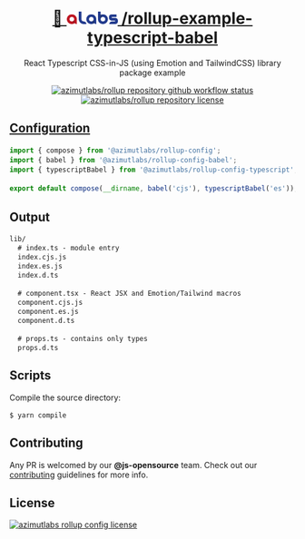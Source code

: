 <h1 align="center">
  <a target="_blank" href="https://alabs.team">
    🍣
    <img
      height="22.5"
      src="https://raw.githubusercontent.com/azimutlabs/logos/master/little_logo.png"
      alt="azimutlabs logo"
    />
    /rollup-example-typescript-babel
  </a>
</h1>

<p align="center">React Typescript CSS-in-JS (using Emotion and TailwindCSS) library package example</p>

<p align="center">
  <a href="https://github.com/azimutlabs/rollup/actions?query=workflow%3A%22Lint+and+Test%22">
    <img
      src="https://github.com/azimutlabs/rollup/workflows/Lint%20and%20Test/badge.svg"
      alt="azimutlabs/rollup repository github workflow status"
    />
  </a>
  <a href="https://github.com/azimutlabs/rollup/blob/master/LICENSE">
    <img
      src="https://img.shields.io/github/license/azimutlabs/rollup?label=License"
      alt="azimutlabs/rollup repository license"
    />
  </a>
</p>

## [Configuration](rollup.config.js)
```js
import { compose } from '@azimutlabs/rollup-config';
import { babel } from '@azimutlabs/rollup-config-babel';
import { typescriptBabel } from '@azimutlabs/rollup-config-typescript';

export default compose(__dirname, babel('cjs'), typescriptBabel('es'));
```

## Output
```shell
lib/
  # index.ts - module entry
  index.cjs.js
  index.es.js
  index.d.ts

  # component.tsx - React JSX and Emotion/Tailwind macros
  component.cjs.js
  component.es.js
  component.d.ts

  # props.ts - contains only types
  props.d.ts
```

## Scripts
Compile the source directory:
```shell
$ yarn compile
```

## Contributing
Any PR is welcomed by our **@js-opensource** team.
Check out our [contributing](../../CONTRIBUTING.md) guidelines for more info.

## License
[![azimutlabs rollup config license](https://img.shields.io/github/license/azimutlabs/rollup?label=as%20always&color=informational)](../../LICENSE)
